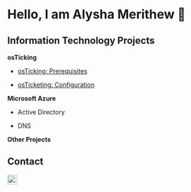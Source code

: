 <h1>Hello, I am Alysha Merithew 🤗</h1> 

<h2>Information Technology Projects</h2>

<b>osTicking</b>
 - [osTicking: Prerequisites](https://github.com/AlyshaM-09/osTicketing-Prerequisites)

 - [osTicketing: Configuration](https://github.com/AlyshaM-09/osTicketing-Configuration)

<b>Microsoft Azure</b>

 - Active Directory

 - DNS

<b>Other Projects</b>

<h2>Contact </h2>

[<img align="left" alt="AlyshaMerithew | Linkedin" width="22px" src="https://cdn.jsdelivr.net/npm/simple-icons@3/icons/linkedin.svg" />][linkedin]

[linkedin]: https://www.linkedin.com/in/alysha-merithew-5dh3t6j113ba418b

